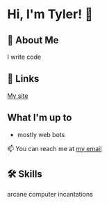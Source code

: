 
# Hi, I'm Tyler! 👋


## 🚀 About Me
I write code


## 🔗 Links
[My site](https://tyler-richards.com)
## What I'm up to
- mostly web bots 

📫 You can reach me at [my email](mailto:tyler@tyler-richards.com)
## 🛠 Skills
arcane computer incantations

